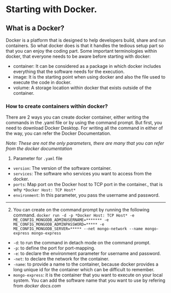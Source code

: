 # Starting with Docker.
## What is a Docker?
Docker is a platform that is designed to help developers build, share and run containers. So what docker does is that it handles the tedious setup part so that you can enjoy the coding part.
Some important terminologies within docker, that everyone needs to be aware before starting with docker:

- container: It can be considered as a package in which docker includes everything that the software needs for the execution.
- image: It is the starting point when using docker and also the file used to execute the code in docker.
- volume: A storage location within docker that exists outside of the container.

### How to create containers within docker? 

There are 2 ways you can create docker container, either writing the commands in the .yaml file or by using the command prompt.  But first, you need to download Docker Desktop. For writing all the command in either of the way, you can refer the Docker Documentation.

*Note: These are not the only parameters, there are many that you can refer from the docker documentation*

1. Parameter for `.yaml` file
- `version`: The version of the software container.
- `services`: The software who services you want to access from the docker.
- `ports`: Map port on the Docker host to TCP port in the container., that is why `*Docker Host: TCP Host*`
- `environment`: In this parameter, you pass the username and password.
-----
2. You can create on the command prompt by running the following command.
`docker run -d -p *Docker Host: TCP Host* -e ME_CONFIG_MONGODB_ADMINUSERNAME=******* -e ME_CONFIG_MONGODB_ADMINPASSWORD=***** -e ME_CONFIG_MONGODB_SERVER=***** --net mongo-network --name mongo-express mongo-express`
- `-d`: to run the command in detach mode on the command prompt.
- `-p`: to define the port for port-mapping.
- `-e`: to declare the environment parameter for username and password.
- `-net`: to declare the network for the container.
- `-name`: to provide a name to the container, because docker provides a long unique id for the container which can be difficult to remember.
- `mongo-express`: it is the container that you want to execute on your local system. You can add the software name that you want to use by refering from *docker docs.com*
